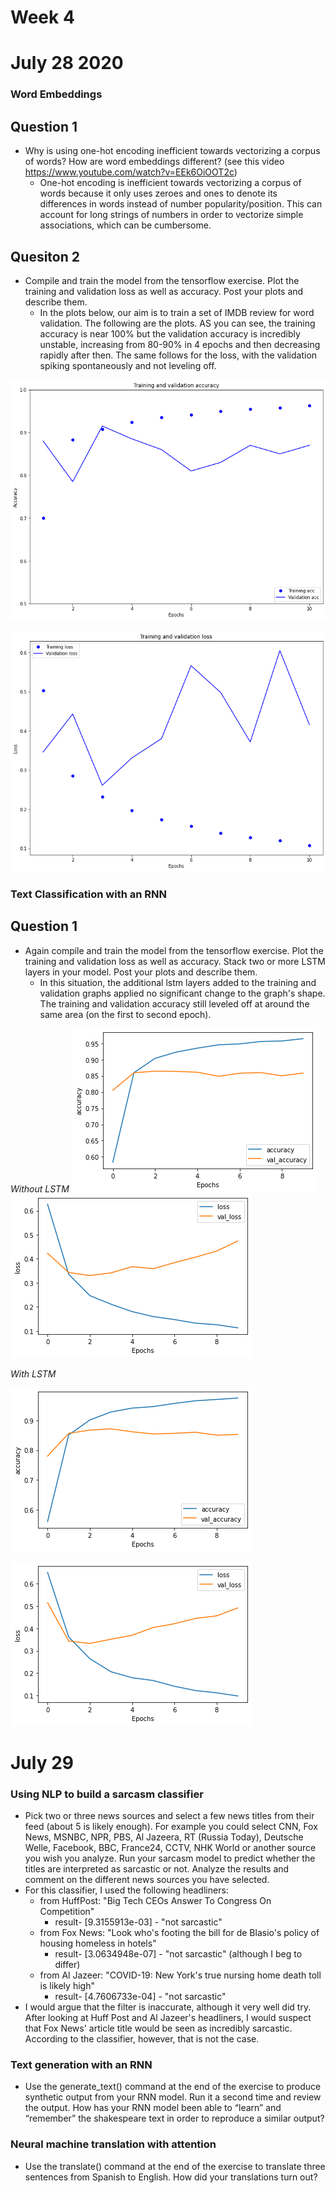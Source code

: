# Week 4 

# July 28 2020

### Word Embeddings

## Question 1
* Why is using one-hot encoding inefficient towards vectorizing a corpus of words?  How are word embeddings different? (see this video https://www.youtube.com/watch?v=EEk6OiOOT2c)
	* One-hot encoding is inefficient towards vectorizing a corpus of words because it only uses zeroes and ones to denote its differences in words instead of number popularity/position. This can account for long strings of numbers in order to vectorize simple associations, which can be cumbersome. 

## Quesiton 2
* Compile and train the model from the tensorflow exercise.  Plot the training and validation loss as well as accuracy.  Post your plots and describe them.
	* In the plots below, our aim is to train a set of IMDB review for word validation. The following are the plots. AS you can see, the training accuracy is near 100% but the validation accuracy is incredibly unstable, increasing from 80-90% in 4 epochs and then decreasing rapidly after then. The same follows for the loss, with the validation spiking spontaneously and not leveling off. 

![](word_embedding_tv_acc.png)

![](word_embeddings_tv_loss.png)


### Text Classification with an RNN
## Question 1
* Again compile and train the model from the tensorflow exercise.  Plot the training and validation loss as well as accuracy.  Stack two or more LSTM layers in your model.  Post your plots and describe them.
	* In this situation, the additional lstm layers added to the training and validation graphs applied no significant change to the graph's shape. The training and validation accuracy still leveled off at around the same area (on the first to second epoch).

_Without LSTM_
![](training_acc1.png)
![](training_loss1.png)

_With LSTM_

![](training_acc_lstm.png)

![](training_loss_lstm.png)



# July 29

### Using NLP to build a sarcasm classifier
* Pick two or three news sources and select a few news titles from their feed (about 5 is likely enough).  For example you could select CNN, Fox News, MSNBC, NPR, PBS, Al Jazeera, RT (Russia Today), Deutsche Welle, Facebook, BBC, France24, CCTV, NHK World or another source you wish you analyze.  Run your sarcasm model to predict whether the titles are interpreted as sarcastic or not.  Analyze the results and comment on the different news sources you have selected.
* For this classifier, I used the following headliners:
	* from HuffPost: "Big Tech CEOs Answer To Congress On Competition"
		* result- [9.3155913e-03] - "not sarcastic"
	* from Fox News: "Look who's footing the bill for de Blasio's policy of housing homeless in hotels"
		* result- [3.0634948e-07] - "not sarcastic" (although I beg to differ)
	* from Al Jazeer: "COVID-19: New York's true nursing home death toll is likely high"
		* result- [4.7606733e-04] - "not sarcastic"
* I would argue that the filter is inaccurate, although it very well did try. After looking at Huff Post and Al Jazeer's headliners, I would suspect that Fox News' article title would be seen as incredibly sarcastic. According to the classifier, however, that is not the case.


### Text generation with an RNN
* Use the generate_text() command at the end of the exercise to produce synthetic output from your RNN model.  Run it a second time and review the output.  How has your RNN model been able to “learn” and “remember” the shakespeare text in order to reproduce a similar output?

### Neural machine translation with attention
* Use the translate() command at the end of the exercise to translate three sentences from Spanish to English.  How did your translations turn out?
